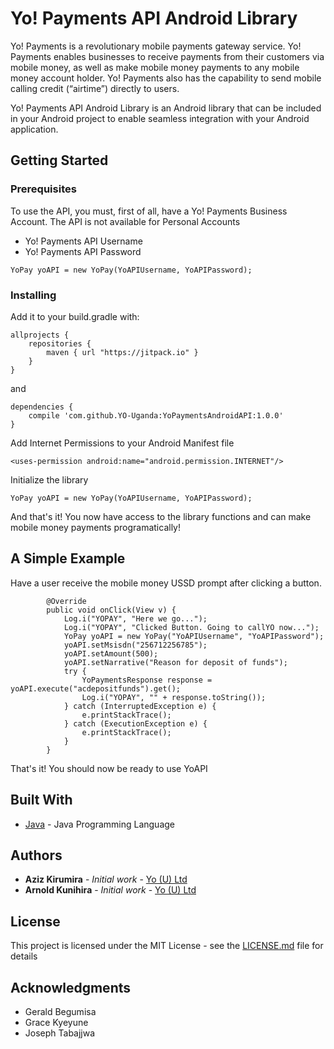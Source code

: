 # Yo! Payments API Android Library

Yo! Payments is a revolutionary mobile payments gateway service. Yo! Payments enables businesses to receive payments from their customers via mobile money, as well as make mobile money payments to any mobile money account holder. Yo! Payments also has the capability to send mobile calling credit (“airtime”) directly to users. 

Yo! Payments API Android Library is an Android library that can be included in your Android project to enable seamless integration with your Android application.

## Getting Started

### Prerequisites

To use the API, you must, first of all, have a Yo! Payments Business Account. The API is not available for Personal Accounts

* Yo! Payments API Username
* Yo! Payments API Password

```
YoPay yoAPI = new YoPay(YoAPIUsername, YoAPIPassword);
```

### Installing

Add it to your build.gradle with:

```
allprojects {
    repositories {
        maven { url "https://jitpack.io" }
    }
}
```

and

```
dependencies {
    compile 'com.github.YO-Uganda:YoPaymentsAndroidAPI:1.0.0'
}
```
Add Internet Permissions to your Android Manifest file

```
<uses-permission android:name="android.permission.INTERNET"/>
```
Initialize the library

```
YoPay yoAPI = new YoPay(YoAPIUsername, YoAPIPassword);
```

And that's it! You now have access to the library functions and can make mobile money payments programatically!


## A Simple Example

Have a user receive the mobile money USSD prompt after clicking a button.

```
        @Override
        public void onClick(View v) {
            Log.i("YOPAY", "Here we go...");
            Log.i("YOPAY", "Clicked Button. Going to callYO now...");
            YoPay yoAPI = new YoPay("YoAPIUsername", "YoAPIPassword");
            yoAPI.setMsisdn("256712256785");
            yoAPI.setAmount(500);
            yoAPI.setNarrative("Reason for deposit of funds");
            try {
                YoPaymentsResponse response = yoAPI.execute("acdepositfunds").get();
                Log.i("YOPAY", "" + response.toString());
            } catch (InterruptedException e) {
                e.printStackTrace();
            } catch (ExecutionException e) {
                e.printStackTrace();
            }
        }
```

That's it! You should now be ready to use YoAPI

## Built With

* [Java](https://www.oracle.com/java/index.html) - Java Programming Language

## Authors

* **Aziz Kirumira** - *Initial work* - [Yo (U) Ltd](https://github.com/YO-Uganda)
* **Arnold Kunihira** - *Initial work* - [Yo (U) Ltd](https://github.com/YO-Uganda)

## License

This project is licensed under the MIT License - see the [LICENSE.md](LICENSE.md) file for details

## Acknowledgments

* Gerald Begumisa
* Grace Kyeyune
* Joseph Tabajjwa
